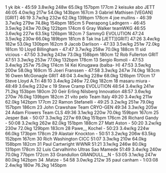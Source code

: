   1  yk ibk  -  45:59        3.8w/kg        248w                                                        65.0kg        157bpm                177cm      2  keisuke abo  JETT   46:05      4.0w/kg        217w                                                        54.0kg        143bpm                167cm      3  Gabriel Mathisen  [VEGAN][GRIT]  46:19      3.7w/kg        232w                                                        62.0kg        139bpm                178cm      4  joe mullins  -  46:39        3.7w/kg        279w                                                        74.8kg        154bpm                185cm      5  Peerapong Ladngern  -  46:45        3.5w/kg        243w                                                        70.0kg        122bpm                174cm      6  Gray Walker  teamWKG   46:55        3.6w/kg        227w                                                        63.5kg        126bpm                182cm      7  SammyG  EVOLUTION   47:24        3.5w/kg        230w                                                        66.0kg        189bpm                181cm      8  Tak Ina  [JETT][GRIT]  47:26      3.4w/kg        182w                                                        53.0kg        130bpm                162cm      9  Jacob Darlison  -  47:33        3.5w/kg        251w                                                        72.0kg                        181cm     10  Lloyd Billingham  -  47:47        3.7w/kg        258w                                                        70.0kg                        188cm     11  sid vicious  -  47:50        3.3w/kg        243w                                                        73.0kg        158bpm                180cm     12  Rob Fullerton  GRIT   47:51      3.3w/kg        253w                                                        77.0kg        132bpm                178cm     13  Sergio Romoli  -  47:53        3.4w/kg        257w                                                        75.0kg                        174cm     14  Kei Kinugawa  (balba- H)     47:53        3.5w/kg        200w                                                        58.0kg                        169cm     15  Joeri Franssen  -  47:58        3.3w/kg        247w                                                        74.0kg                        183cm     16  Owen McGonagle  GRIT   48:04      3.4w/kg        228w                                                        68.0kg        126bpm                170cm     17  Steve Lloyd  A.Tri   48:10      3.4w/kg        246w                                                        72.0kg                        182cm     18  masaru miura  -  48:49        3.6w/kg        232w                                                                                                  c     19  Steve Cramp  EVOLUTION   48:54        3.4w/kg        241w                                                        71.2kg        153bpm                180cm     20  Geir Erling Nilsberg  Innovation   48:57        3.6w/kg        270w                                                        76.0kg        139bpm                182cm     21  vito pelo  Team Italy   49:20        3.4w/kg        211w                                                        62.0kg        142bpm                177cm     22  Ramon Stefanelli  -  49:25        3.2w/kg        251w                                                        79.0kg        157bpm                186cm     23  John Crawshaw  Team CRYO-GEN   49:34        3.3w/kg        205w     24  Adam Flowers  Team CLS   49:36        3.1w/kg        220w                                                        70.0kg        159bpm                167cm     25  Jesper Bak  -  50:07        3.3w/kg        227w                                                        69.0kg        151bpm                176cm     26  Richard Gandy  -  50:08        3.2w/kg        262w                                                        82.0kg        151bpm                188cm     27  Matt Aston  -  50:20        3.2w/kg        230w                                                        72.0kg        129bpm                183cm     28  Pawe__ Kochel  -  50:23        3.4w/kg        224w                                                        66.0kg        173bpm                178cm     29  Alastair Knockton  -  50:51        3.2w/kg        206w                                                        63.5kg        152bpm                167cm     30  Rich Washington  CICC   51:07      3.3w/kg        210w                                                        64.0kg        158bpm                182cm     31  Paul Cartwright  WWNR   51:21      3.1w/kg        246w                                                        80.0kg        131bpm                178cm     32  Luis Carvalhinho  Ultras Sao Mamede   51:49        3.4w/kg        240w                                                        70.0kg        77bpm                172cm     33  Grandullon GRANDULL__N  -  53:05        3.1w/kg        247w                                                        80.0kg        142bpm     34  .Matze  -  54:58        3.0w/kg        212w     35  paul canham  -  1:03:08        2.4w/kg        180w                                                        76.2kg        145bpm    